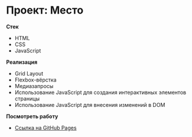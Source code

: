 # Проект: Место

**Стек**

- HTML
- CSS
- JavaScript

**Реализация**

- Grid Layout
- Flexbox-вёрстка
- Медиазапросы
- Использование JavaScript для создания интерактивных элементов страницы
- Использование JavaScript для внесения изменений в DOM

**Посмотреть работу**

- [Ссылка на GitHub Pages](https://ivan-igolnikov.github.io/mesto/index.html)
